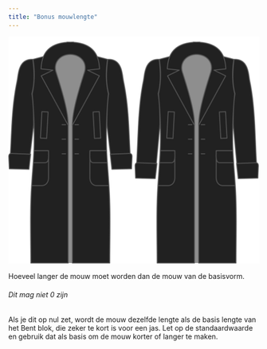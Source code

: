 ```yaml
---
title: "Bonus mouwlengte"
---
```


![Bonus mouwlengte](./sleevelengthbonus.svg)

Hoeveel langer de mouw moet worden dan de mouw van de basisvorm.

<Note>

###### Dit mag niet 0 zijn

Als je dit op nul zet, wordt de mouw dezelfde lengte als de basis lengte van het Bent blok,
die zeker te kort is voor een jas.
Let op de standaardwaarde en gebruik dat als basis om de mouw korter of langer te maken.

</Note>




